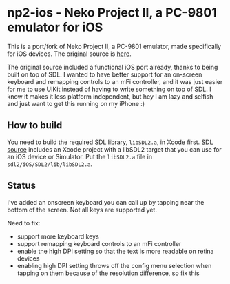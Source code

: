 np2-ios - Neko Project II, a PC-9801 emulator for iOS
=====================================================

This is a port/fork of Neko Project II, a PC-9801 emulator, made specifically for iOS devices. The original source is [here](http://www.yui.ne.jp/np2/).

The original source included a functional iOS port already, thanks to being built on top of SDL. I wanted to have better support for an on-screen keyboard and remapping controls to an mFi controller, and it was just easier for me to use UIKit instead of having to write something on top of SDL. I know it makes it less platform independent, but hey I am lazy and selfish and just want to get this running on my iPhone :)

How to build
------------
You need to build the required SDL library, `libSDL2.a`, in Xcode first. [SDL source](https://www.libsdl.org/download-2.0.php) includes an Xcode project with a libSDL2 target that you can use for an iOS device or Simulator. Put the `libSDL2.a` file in `sdl2/iOS/SDL2/lib/libSDL2.a`.

Status
------
I've added an onscreen keyboard you can call up by tapping near the bottom of the screen. Not all keys are supported yet.

Need to fix:

- support more keyboard keys
- support remapping keyboard controls to an mFi controller
- enable the high DPI setting so that the text is more readable on retina devices
- enabling high DPI setting throws off the config menu selection when tapping on them because of the resolution difference, so fix this

